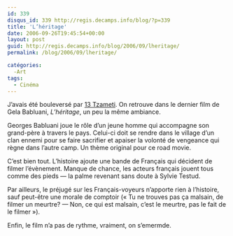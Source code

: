 ```yaml
---
id: 339
disqus_id: 339 http://regis.decamps.info/blog/?p=339
title: 'L’héritage'
date: 2006-09-26T19:45:54+00:00
layout: post
guid: http://regis.decamps.info/blog/2006/09/lheritage/
permalink: /blog/2006/09/lheritage/

catégories:
  -Art
tags:
  - Cinéma
---
```

J’avais été bouleversé par [13 Tzameti](http://www.allocine.fr/film/fichefilm_gen_cfilm=61514.html). On retrouve dans le dernier film de Gela Babluani, _L’héritage_, un peu la même ambiance.

Georges Babluani joue le rôle d’un jeune homme qui accompagne son grand-père à travers le pays. Celui-ci doit se rendre dans le village d’un clan ennemi pour se faire sacrifier et apaiser la volonté de vengeance qui règne dans l’autre camp. Un thème original pour ce road movie.

C’est bien tout. L’histoire ajoute une bande de Français qui décident de filmer l’évènement. Manque de chance, les acteurs français jouent tous comme des pieds &#8212; la palme revenant sans doute à Sylvie Testud.

Par ailleurs, le préjugé sur les Français-voyeurs n’apporte rien à l’histoire, sauf peut-être une morale de comptoir (« Tu ne trouves pas ça malsain, de filmer un meurtre? &#8212; Non, ce qui est malsain, c’est le meurtre, pas le fait de le filmer »).

Enfin, le film n’a pas de rythme, vraiment, on s&#8217;emermde.
